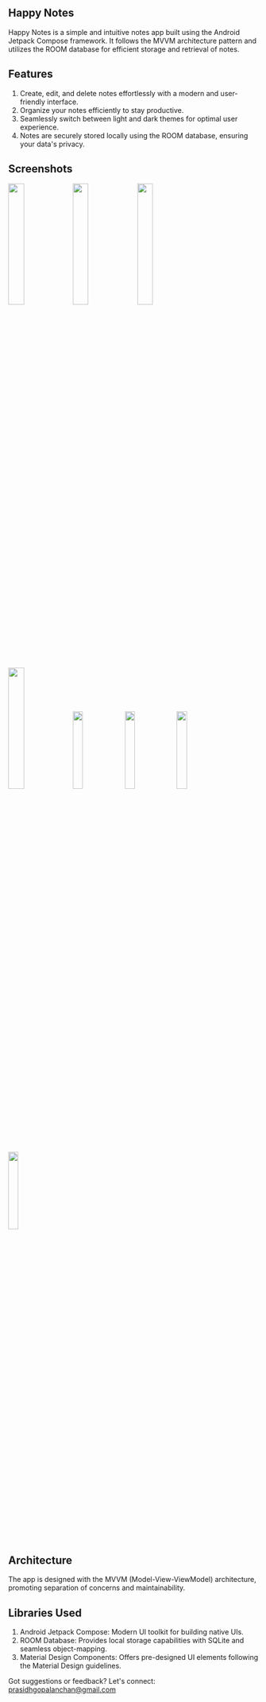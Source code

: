 ## Happy Notes

Happy Notes is a simple and intuitive notes app built using the Android Jetpack Compose framework.
It follows the MVVM architecture pattern and utilizes the ROOM database for efficient storage and retrieval of notes.

## Features

1) Create, edit, and delete notes effortlessly with a modern and user-friendly interface.
2) Organize your notes efficiently to stay productive.
3) Seamlessly switch between light and dark themes for optimal user experience.
4) Notes are securely stored locally using the ROOM database, ensuring your data's privacy.

## Screenshots

<img src="https://github.com/prasidhanchan/HappyNotes/assets/92362239/9f909509-99cf-446e-abe6-6791dafd9abf" width="25%" /> <!-- Home -->
<img src="https://github.com/prasidhanchan/HappyNotes/assets/92362239/ed4e82a1-1887-4aab-a348-0f270eab93c7" width="25%" /> <!-- Delete -->
<img src="https://github.com/prasidhanchan/HappyNotes/assets/92362239/6c6e4b92-09cf-472a-96c2-0c143a83e07f" width="25%" /> <!-- AddNote -->
<img src="https://github.com/prasidhanchan/HappyNotes/assets/92362239/75a97602-0d2a-42a8-a265-64052e857bd5" width="25%" /> <!-- SearchNote -->
<img src="https://github.com/prasidhanchan/HappyNotes/assets/92362239/dae708ef-6d4e-41b3-9907-2ef1ee371a26" width="20%" /> <!-- Home -->
<img src="https://github.com/prasidhanchan/HappyNotes/assets/92362239/5e00e3b4-93fc-4f4c-8e61-d7689875de07" width="20%" /> <!-- Delete -->
<img src="https://github.com/prasidhanchan/HappyNotes/assets/92362239/4a1d7d07-94f5-4a62-b947-9fe57692b8b6" width="20%" /> <!-- AddNote -->
<img src="https://github.com/prasidhanchan/HappyNotes/assets/92362239/0d126eea-1b40-45f2-a175-ee52d4a512a1" width="20%" /> <!-- SearchNote -->

## Architecture

The app is designed with the MVVM (Model-View-ViewModel) architecture, promoting separation of concerns and maintainability.

## Libraries Used

1) Android Jetpack Compose: Modern UI toolkit for building native UIs.
2) ROOM Database: Provides local storage capabilities with SQLite and seamless object-mapping.
3) Material Design Components: Offers pre-designed UI elements following the Material Design guidelines.

Got suggestions or feedback? Let's connect: prasidhgopalanchan@gmail.com
